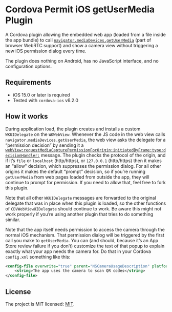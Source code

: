 # Cordova Permit iOS getUserMedia Plugin

A Cordova plugin allowing the embedded web app (loaded from a file inside the
app bundle) to call
[`navigator.mediaDevices.getUserMedia`](https://developer.mozilla.org/en-US/docs/Web/API/MediaDevices/getUserMedia)
(part of browser WebRTC support) and show a camera view without triggering a new
iOS permission dialog every time.

The plugin does nothing on Android, has no JavaScript interface, and no
configuration options.

## Requirements

- iOS 15.0 or later is required
- Tested with `cordova-ios` v6.2.0

## How it works

During application load, the plugin creates and installs a custom `WKUIDelegate`
on the `WKWebView`. Whenever the JS code in the web view calls
`navigator.mediaDevices.getUserMedia`, the web view asks the delegate for a
“permission decision” by sending it a
[`webView:requestMediaCapturePermissionForOrigin:initiatedByFrame:type:decisionHandler:`](https://developer.apple.com/documentation/webkit/wkuidelegate/3763087-webview?language=objc)
message. The plugin checks the protocol of the origin, and if it’s `file` or
`localhost` (http/https), or `127.0.0.1` (http/https) then it makes an "allow"
decision, which suppresses the permission dialog. For all other origins it makes
the default “prompt” decision, so if you’re running `getUserMedia` from web
pages loaded from outside the app, they will continue to prompt for permission.
If you need to allow that, feel free to fork this plugin.

Note that all other `WKUIDelegate` messages are forwarded to the original
delegate that was in place when this plugin is loaded, so the other functions of
`CDVWebViewUIDelegate` should continue to work. Be aware this might not work
properly if you’re using another plugin that tries to do something similar.

Note that the app itself needs permission to access the camera through the
normal iOS mechanism. That permission dialog will be triggered by the first call
you make to `getUserMedia`. You can (and should, because it’s an App Store
review failure if you don’t) customize the text of that popup to explain exactly
what your app needs the camera for. Do that in your Cordova `config.xml`
something like this:

```xml
<config-file overwrite="true" parent="NSCameraUsageDescription" platform="ios" target="*-Info.plist">
    <string>The app uses the camera to scan QR codes</string>
</config-file>
```

## License

The project is MIT licensed: [MIT](https://opensource.org/licenses/MIT).
